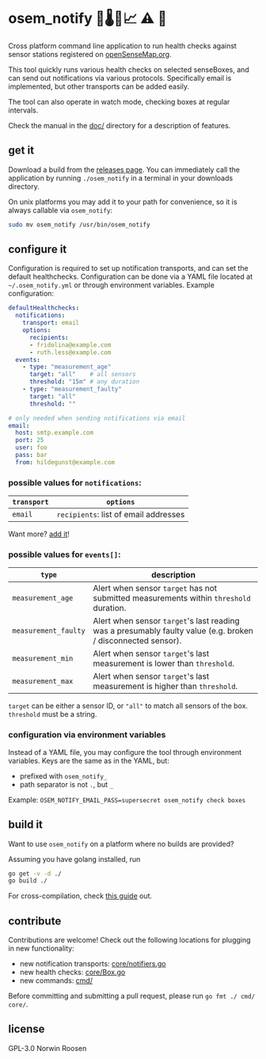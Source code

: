 # osem_notify 🔆🌡📡📈  ⚠ 📲

Cross platform command line application to run health checks against sensor stations registered on [openSenseMap.org](https://opensensemap.org).

This tool quickly runs various health checks on selected senseBoxes,
and can send out notifications via various protocols.
Specifically email is implemented, but other transports can be added easily.

The tool can also operate in watch mode, checking boxes at regular intervals.

Check the manual in the [doc/](doc/osem_notify.md) directory for a description of features.

## get it
Download a build from the [releases page](releases/).
You can immediately call the application by running `./osem_notify` in a terminal in your downloads directory.

On unix platforms you may add it to your path for convenience, so it is always callable via `osem_notify`:
```sh
sudo mv osem_notify /usr/bin/osem_notify
```

## configure it
Configuration is required to set up notification transports, and can set the default healthchecks.
Configuration can be done via a YAML file located at `~/.osem_notify.yml` or through environment variables.
Example configuration:

```yaml
defaultHealthchecks:
  notifications:
    transport: email
    options:
      recipients:
      - fridolina@example.com
      - ruth.less@example.com
  events:
    - type: "measurement_age"
      target: "all"    # all sensors
      threshold: "15m" # any duration
    - type: "measurement_faulty"
      target: "all"
      threshold: ""

# only needed when sending notifications via email
email:
  host: smtp.example.com
  port: 25
  user: foo
  pass: bar
  from: hildegunst@example.com
```

### possible values for `notifications`:
`transport` | `options`
------------|------------
`email`     | `recipients`: list of email addresses

Want more? [add it](#contribute)!

### possible values for `events[]`:

`type`               | description
---------------------|------------
`measurement_age`    | Alert when sensor `target` has not submitted measurements within `threshold` duration.
`measurement_faulty` | Alert when sensor `target`'s last reading was a presumably faulty value (e.g. broken / disconnected sensor).
`measurement_min`    | Alert when sensor `target`'s last measurement is lower than `threshold`.
`measurement_max`    | Alert when sensor `target`'s last measurement is higher than `threshold`.

`target` can be either a sensor ID, or `"all"` to match all sensors of the box.
`threshold` must be a string.

### configuration via environment variables
Instead of a YAML file, you may configure the tool through environment variables. Keys are the same as in the YAML, but:

- prefixed with `osem_notify_`
- path separator is not `.`, but `_`

Example: `OSEM_NOTIFY_EMAIL_PASS=supersecret osem_notify check boxes`

## build it
Want to use `osem_notify` on a platform where no builds are provided?

Assuming you have golang installed, run
```sh
go get -v -d ./
go build ./
```

For cross-compilation, check [this guide](https://dave.cheney.net/2015/08/22/cross-compilation-with-go-1-5) out.

## contribute
Contributions are welcome!
Check out the following locations for plugging in new functionality:

- new notification transports: [core/notifiers.go](core/notifiers.go)
- new health checks: [core/Box.go](core/Box.go)
- new commands: [cmd/](cmd/)

Before committing and submitting a pull request, please run `go fmt ./ cmd/ core/`.

## license
GPL-3.0 Norwin Roosen
